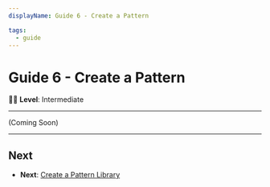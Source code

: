```yaml
---
displayName: Guide 6 - Create a Pattern

tags:
  - guide
---
```


# Guide 6 - Create a Pattern

:woman_student: **Level**: Intermediate

---

(Coming Soon)

---

## Next

* **Next**: [Create a Pattern Library](./doc/docs/guides/create-library?guides-enabled=true)
